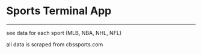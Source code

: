 
# Sports Terminal App

---

see data for each sport (MLB, NBA, NHL, NFL)

all data is scraped from cbssports.com

